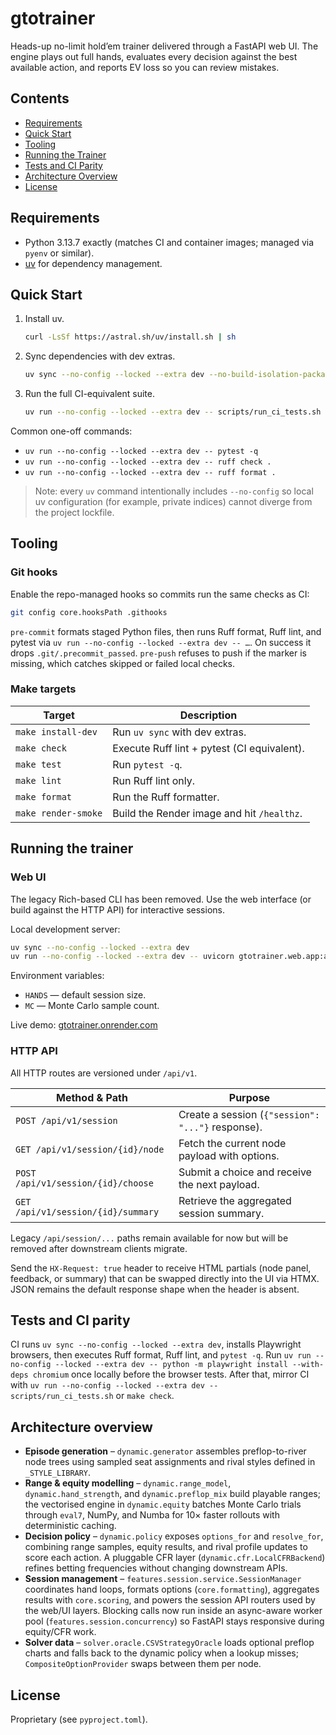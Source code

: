 # gtotrainer

Heads-up no-limit hold’em trainer delivered through a FastAPI web UI. The engine plays out full hands, evaluates every decision against the best available action, and reports EV loss so you can review mistakes.

## Contents

- [Requirements](#requirements)
- [Quick Start](#quick-start)
- [Tooling](#tooling)
- [Running the Trainer](#running-the-trainer)
- [Tests and CI Parity](#tests-and-ci-parity)
- [Architecture Overview](#architecture-overview)
- [License](#license)

## Requirements

- Python 3.13.7 exactly (matches CI and container images; managed via `pyenv` or similar).
- [uv](https://docs.astral.sh/uv/) for dependency management.

## Quick Start

1. Install uv.
   ```bash
   curl -LsSf https://astral.sh/uv/install.sh | sh
   ```
2. Sync dependencies with dev extras.
   ```bash
   uv sync --no-config --locked --extra dev --no-build-isolation-package eval7
   ```
3. Run the full CI-equivalent suite.
   ```bash
   uv run --no-config --locked --extra dev -- scripts/run_ci_tests.sh
   ```

Common one-off commands:

- `uv run --no-config --locked --extra dev -- pytest -q`
- `uv run --no-config --locked --extra dev -- ruff check .`
- `uv run --no-config --locked --extra dev -- ruff format .`

> Note: every `uv` command intentionally includes `--no-config` so local uv configuration (for example, private indices) cannot diverge from the project lockfile.

## Tooling

### Git hooks

Enable the repo-managed hooks so commits run the same checks as CI:

```bash
git config core.hooksPath .githooks
```

`pre-commit` formats staged Python files, then runs Ruff format, Ruff lint, and pytest via `uv run --no-config --locked --extra dev -- …`. On success it drops `.git/.precommit_passed`. `pre-push` refuses to push if the marker is missing, which catches skipped or failed local checks.

### Make targets

| Target | Description |
| --- | --- |
| `make install-dev` | Run `uv sync` with dev extras. |
| `make check` | Execute Ruff lint + pytest (CI equivalent). |
| `make test` | Run `pytest -q`. |
| `make lint` | Run Ruff lint only. |
| `make format` | Run the Ruff formatter. |
| `make render-smoke` | Build the Render image and hit `/healthz`. |

## Running the trainer

### Web UI

The legacy Rich-based CLI has been removed. Use the web interface (or build against the HTTP API) for interactive sessions.

Local development server:

```bash
uv sync --no-config --locked --extra dev
uv run --no-config --locked --extra dev -- uvicorn gtotrainer.web.app:app --reload
```

Environment variables:

- `HANDS` — default session size.
- `MC` — Monte Carlo sample count.

Live demo: [gtotrainer.onrender.com](https://gtotrainer.onrender.com/)

### HTTP API

All HTTP routes are versioned under `/api/v1`.

| Method & Path | Purpose |
| --- | --- |
| `POST /api/v1/session` | Create a session (`{"session": "..."}` response). |
| `GET /api/v1/session/{id}/node` | Fetch the current node payload with options. |
| `POST /api/v1/session/{id}/choose` | Submit a choice and receive the next payload. |
| `GET /api/v1/session/{id}/summary` | Retrieve the aggregated session summary. |

Legacy `/api/session/...` paths remain available for now but will be removed after downstream clients migrate.

Send the `HX-Request: true` header to receive HTML partials (node panel, feedback, or summary) that can be swapped directly into the UI via HTMX. JSON remains the default response shape when the header is absent.

## Tests and CI parity

CI runs `uv sync --no-config --locked --extra dev`, installs Playwright browsers, then executes Ruff format, Ruff lint, and `pytest -q`. Run `uv run --no-config --locked --extra dev -- python -m playwright install --with-deps chromium` once locally before the browser tests. After that, mirror CI with `uv run --no-config --locked --extra dev -- scripts/run_ci_tests.sh` or `make check`.

## Architecture overview

- **Episode generation** – `dynamic.generator` assembles preflop-to-river node trees using sampled seat assignments and rival styles defined in `_STYLE_LIBRARY`.
- **Range & equity modelling** – `dynamic.range_model`, `dynamic.hand_strength`, and `dynamic.preflop_mix` build playable ranges; the vectorised engine in `dynamic.equity` batches Monte Carlo trials through `eval7`, NumPy, and Numba for 10× faster rollouts with deterministic caching.
- **Decision policy** – `dynamic.policy` exposes `options_for` and `resolve_for`, combining range samples, equity results, and rival profile updates to score each action. A pluggable CFR layer (`dynamic.cfr.LocalCFRBackend`) refines betting frequencies without changing downstream APIs.
- **Session management** – `features.session.service.SessionManager` coordinates hand loops, formats options (`core.formatting`), aggregates results with `core.scoring`, and powers the session API routers used by the web/UI layers. Blocking calls now run inside an async-aware worker pool (`features.session.concurrency`) so FastAPI stays responsive during equity/CFR work.
- **Solver data** – `solver.oracle.CSVStrategyOracle` loads optional preflop charts and falls back to the dynamic policy when a lookup misses; `CompositeOptionProvider` swaps between them per node.

## License

Proprietary (see `pyproject.toml`).
